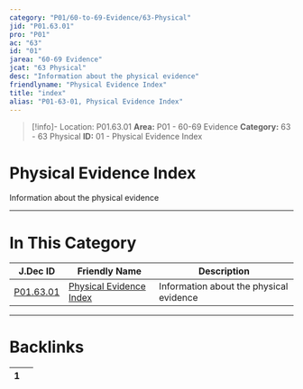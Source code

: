 ```yaml
---
category: "P01/60-to-69-Evidence/63-Physical"
jid: "P01.63.01"
pro: "P01"
ac: "63"
id: "01"
jarea: "60-69 Evidence"
jcat: "63 Physical"
desc: "Information about the physical evidence"
friendlyname: "Physical Evidence Index"
title: "index"
alias: "P01-63-01, Physical Evidence Index"
---
```

>[!info]- Location: P01.63.01
>**Area:** P01 - 60-69 Evidence
>**Category:** 63 - 63 Physical
>**ID:** 01 - Physical Evidence Index

# Physical Evidence Index

Information about the physical evidence
 


---
# In This Category

| J.Dec ID                                                                 | Friendly Name                                                                          | Description                             |
| ------------------------------------------------------------------------ | -------------------------------------------------------------------------------------- | --------------------------------------- |
| [P01.63.01](index.md) | [Physical Evidence Index](index.md) | Information about the physical evidence |


---
# Backlinks
<div><table class="dataview table-view-table"><thead class="table-view-thead"><tr class="table-view-tr-header"><th class="table-view-th"><span></span><span class="dataview small-text">1</span></th><th class="table-view-th"><span></span></th></tr></thead><tbody class="table-view-tbody"></tbody></table></div>